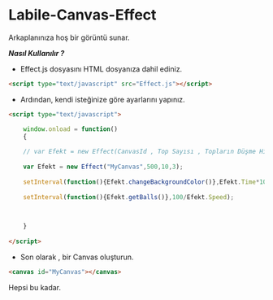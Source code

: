 # Labile-Canvas-Effect
Arkaplanınıza hoş bir görüntü sunar.

***Nasıl Kullanılır ?*** 

* Effect.js dosyasını HTML dosyanıza dahil ediniz.

```html
<script type="text/javascript" src="Effect.js"></script>
```

* Ardından, kendi isteğinize göre ayarlarını yapınız.

```html
<script type="text/javascript">

	window.onload = function()
	{
	
	// var Efekt = new Effect(CanvasId , Top Sayısı , Topların Düşme Hızı , Arkaplan renginin değişme süresi);
	
	var Efekt = new Effect("MyCanvas",500,10,3);
	
	setInterval(function(){Efekt.changeBackgroundColor()},Efekt.Time*1000);
	
	setInterval(function(){Efekt.getBalls()},100/Efekt.Speed);


	
	}
	
</script>

```

* Son olarak , bir Canvas oluşturun.

```html
<canvas id="MyCanvas"></canvas>
```

Hepsi bu kadar.
